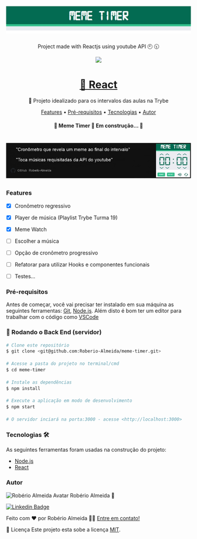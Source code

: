 <h1 align="center">
  <img alt="Banner do MemeTimer para ReadME" title="#MemeTimer" src="./public/images/banner.jpg" />
</h1>

<p align="center">Project made with Reactjs using youtube API 🕙 🕥</p>




<p align="center">
  <img src="https://img.shields.io/bower/l/bootstrap">
</p>



<h1 align="center">
    <a href="https://pt-br.reactjs.org/">🔗 React</a>
</h1>
<p align="center">🚀 Projeto idealizado para os intervalos das aulas na Trybe</p>


<p align="center">
 <a href="#features">Features</a> •
 <a href="#pré-requisitos">Pré-requisitos</a> • 
 <a href="#tecnologias">Tecnologias</a> • 
 <a href="#autor">Autor</a>
</p>


<h4 align="center"> 
	🚧  Meme Timer 🚀 Em construção...  🚧
</h4>



<h1 align="center">
  <img alt="Banner do MemeTimer com demonstração da aplicação" title="#MemeTimer" src="./public/images/demo.jpg" />
</h1>




### Features

- [x] Cronômetro regressivo
- [x] Player de música (Playlist Trybe Turma 19)
- [x] Meme Watch
- [ ] Escolher a música
- [ ] Opção de cronômetro progressivo
- [ ] Refatorar para utilizar Hooks e componentes funcionais
- [ ] Testes...



### Pré-requisitos

Antes de começar, você vai precisar ter instalado em sua máquina as seguintes ferramentas:
[Git](https://git-scm.com), [Node.js](https://nodejs.org/en/). 
Além disto é bom ter um editor para trabalhar com o código como [VSCode](https://code.visualstudio.com/)

### 🎲 Rodando o Back End (servidor)

```bash
# Clone este repositório
$ git clone <git@github.com:Roberio-Almeida/meme-timer.git>

# Acesse a pasta do projeto no terminal/cmd
$ cd meme-timer

# Instale as dependências
$ npm install

# Execute a aplicação em modo de desenvolvimento
$ npm start

# O servidor inciará na porta:3000 - acesse <http://localhost:3000>
```

### Tecnologias 🛠

As seguintes ferramentas foram usadas na construção do projeto:

- [Node.js](https://nodejs.org/en/)
- [React](https://pt-br.reactjs.org/)


### Autor

<img src="https://avatars.githubusercontent.com/u/92614697?v=4" width="100px;" alt="Robério Almeida Avatar">
Robério Almeida 🚀

<a href="https://www.linkedin.com/in/roberioalmeida/" rel="nofollow"><img src="https://img.shields.io/badge/LinkedIn-0077B5?style=for-the-badge&logo=linkedin&logoColor=white" alt="Linkedin Badge" data-canonical-src="https://img.shields.io/badge/LinkedIn-0077B5?style=for-the-badge&logo=linkedin&logoColor=white"></a>


Feito com ❤️ por Robério Almeida 👋🏽 <a href="https://www.linkedin.com/in/roberioalmeida/">Entre em contato!</a>




📝 Licença
Este projeto esta sobe a licença <a href="/Roberio-Almeida/meme-timer/blob/main/LICENSE">MIT</a>.
